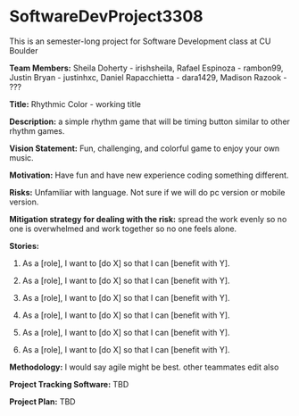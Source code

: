 # SoftwareDevProject3308
This is an semester-long project for Software Development class at CU Boulder

**Team Members:** Sheila Doherty - irishsheila, Rafael Espinoza - rambon99, Justin Bryan - justinhxc, Daniel Rapacchietta - dara1429, Madison Razook - ???

**Title:** Rhythmic Color - working title

**Description:** a simple rhythm game that will be timing button similar to other rhythm games.

**Vision Statement:** Fun, challenging, and colorful game to enjoy your own music.

**Motivation:** Have fun and have new experience coding something different.

**Risks:** Unfamiliar with language. Not sure if we will do pc version or mobile version.

**Mitigation strategy for dealing with the risk:** spread the work evenly so no one is overwhelmed and work together so no one feels alone.

**Stories:**

1. As a [role], I want to [do X] so that I can [benefit with Y].

2. As a [role], I want to [do X] so that I can [benefit with Y].

3. As a [role], I want to [do X] so that I can [benefit with Y].

4. As a [role], I want to [do X] so that I can [benefit with Y].

5. As a [role], I want to [do X] so that I can [benefit with Y].

6. As a [role], I want to [do X] so that I can [benefit with Y].

**Methodology:** I would say agile might be best. other teammates edit also

**Project Tracking Software:** TBD

**Project Plan:** TBD

